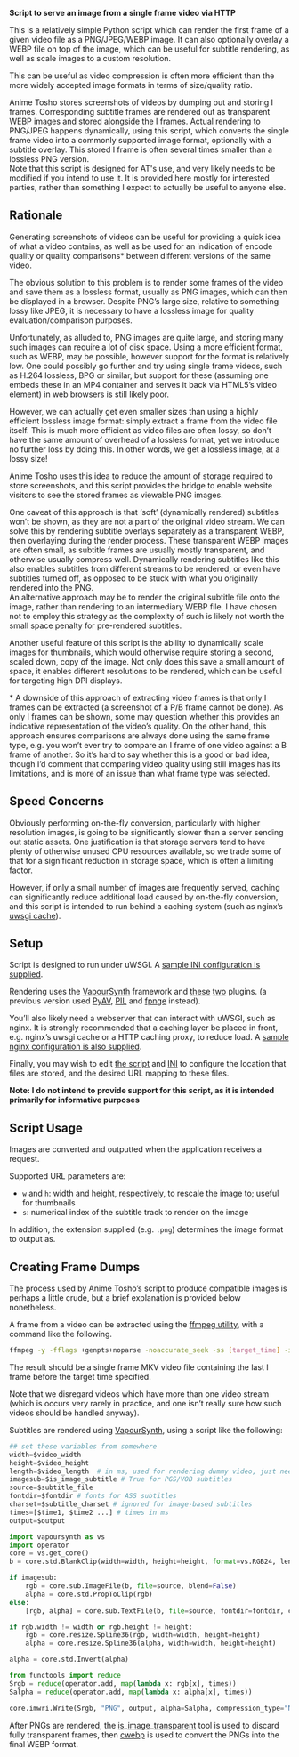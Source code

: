 **Script to serve an image from a single frame video via HTTP**

This is a relatively simple Python script which can render the first frame of a given video file as a PNG/JPEG/WEBP image. It can also optionally overlay a WEBP file on top of the image, which can be useful for subtitle rendering, as well as scale images to a custom resolution.

This can be useful as video compression is often more efficient than the more widely accepted image formats in terms of size/quality ratio.

Anime Tosho stores screenshots of videos by dumping out and storing I frames. Corresponding subtitle frames are rendered out as transparent WEBP images and stored alongside the I frames. Actual rendering to PNG/JPEG happens dynamically, using this script, which converts the single frame video into a commonly supported image format, optionally with a subtitle overlay. This stored I frame is often several times smaller than a lossless PNG version.  
Note that this script is designed for AT's use, and very likely needs to be modified if you intend to use it. It is provided here mostly for interested parties, rather than something I expect to actually be useful to anyone else.

## Rationale

Generating screenshots of videos can be useful for providing a quick idea of what a video contains, as well as be used for an indication of encode quality or quality comparisons\* between different versions of the same video.

The obvious solution to this problem is to render some frames of the video and save them as a lossless format, usually as PNG images, which can then be displayed in a browser. Despite PNG’s large size, relative to something lossy like JPEG, it is necessary to have a lossless image for quality evaluation/comparison purposes.

Unfortunately, as alluded to, PNG images are quite large, and storing many such images can require a lot of disk space. Using a more efficient format, such as WEBP, may be possible, however support for the format is relatively low. One could possibly go further and try using single frame videos, such as H.264 lossless, BPG or similar, but support for these (assuming one embeds these in an MP4 container and serves it back via HTML5’s video element) in web browsers is still likely poor.

However, we can actually get even smaller sizes than using a highly efficient lossless image format: simply extract a frame from the video file itself. This is much more efficient as video files are often lossy, so don’t have the same amount of overhead of a lossless format, yet we introduce no further loss by doing this. In other words, we get a lossless image, at a lossy size!

Anime Tosho uses this idea to reduce the amount of storage required to store screenshots, and this script provides the bridge to enable website visitors to see the stored frames as viewable PNG images.

One caveat of this approach is that ‘soft’ (dynamically rendered) subtitles won’t be shown, as they are not a part of the original video stream. We can solve this by rendering subtitle overlays separately as a transparent WEBP, then overlaying during the render process. These transparent WEBP images are often small, as subtitle frames are usually mostly transparent, and otherwise usually compress well. Dynamically rendering subtitles like this also enables subtitles from different streams to be rendered, or even have subtitles turned off, as opposed to be stuck with what you originally rendered into the PNG.  
An alternative approach may be to render the original subtitle file onto the image, rather than rendering to an intermediary WEBP file. I have chosen not to employ this strategy as the complexity of such is likely not worth the small space penalty for pre-rendered subtitles.

Another useful feature of this script is the ability to dynamically scale images for thumbnails, which would otherwise require storing a second, scaled down, copy of the image. Not only does this save a small amount of space, it enables different resolutions to be rendered, which can be useful for targeting high DPI displays.

\* A downside of this approach of extracting video frames is that only I frames can be extracted (a screenshot of a P/B frame cannot be done). As only I frames can be shown, some may question whether this provides an indicative representation of the video’s quality. On the other hand, this approach ensures comparisons are always done using the same frame type, e.g. you won’t ever try to compare an I frame of one video against a B frame of another. So it’s hard to say whether this is a good or bad idea, though I’d comment that comparing video quality using still images has its limitations, and is more of an issue than what frame type was selected.

## Speed Concerns

Obviously performing on-the-fly conversion, particularly with higher resolution images, is going to be significantly slower than a server sending out static assets. One justification is that storage servers tend to have plenty of otherwise unused CPU resources available, so we trade some of that for a significant reduction in storage space, which is often a limiting factor.

However, if only a small number of images are frequently served, caching can significantly reduce additional load caused by on-the-fly conversion, and this script is intended to run behind a caching system (such as nginx’s [uwsgi cache](http://nginx.org/en/docs/http/ngx_http_uwsgi_module.html#uwsgi_cache)).

## Setup

Script is designed to run under uWSGI. A [sample INI configuration is supplied](sample-uwsgi.ini).

Rendering uses the [VapourSynth](http://www.vapoursynth.com/) framework and [these](https://github.com/animetosho/bestsource) [two](https://github.com/animetosho/vs-encodeframe) plugins.
(a previous version used [PyAV](https://github.com/animetosho/PyAV), [PIL](https://python-pillow.org/) and [fpnge](https://github.com/animetosho/python-fpnge) instead).

You’ll also likely need a webserver that can interact with uWSGI, such as nginx. It is strongly recommended that a caching layer be placed in front, e.g. nginx’s uwsgi cache or a HTTP caching proxy, to reduce load. A [sample nginx configuration is also supplied](sample-nginx.conf).

Finally, you may wish to edit [the script](app.py) and [INI](sample-uwsgi.ini) to configure the location that files are stored, and the desired URL mapping to these files.

**Note: I do not intend to provide support for this script, as it is intended primarily for informative purposes**

## Script Usage

Images are converted and outputted when the application receives a request.

Supported URL parameters are:

* `w` and `h`: width and height, respectively, to rescale the image to; useful for thumbnails
* `s`: numerical index of the subtitle track to render on the image

In addition, the extension supplied (e.g. `.png`) determines the image format to output as.

## Creating Frame Dumps

The process used by Anime Tosho’s script to produce compatible images is perhaps a little crude, but a brief explanation is provided below nonetheless.

A frame from a video can be extracted using the [ffmpeg utility](http://ffmpeg.org/), with a command like the following.

```bash
ffmpeg -y -fflags +genpts+noparse -noaccurate_seek -ss [target_time] -i [input_file] -map_chapters -1 -map_metadata -1 -an -sn -dn -vcodec copy -frames 1 -f matroska [output_file]
```

The result should be a single frame MKV video file containing the last I frame before the target time specified.

Note that we disregard videos which have more than one video stream (which is occurs very rarely in practice, and one isn’t really sure how such videos should be handled anyway).

Subtitles are rendered using [VapourSynth](http://www.vapoursynth.com/), using a script like the following:

```python
## set these variables from somewhere
width=$video_width
height=$video_height
length=$video_length  # in ms, used for rendering dummy video, just needs to be long enough for all subtitle snapshots to be taken
imagesub=$is_image_subtitle # True for PGS/VOB subtitles
source=$subtitle_file
fontdir=$fontdir # fonts for ASS subtitles
charset=$subtitle_charset # ignored for image-based subtitles
times=[$time1, $time2 ...] # times in ms
output=$output

import vapoursynth as vs
import operator
core = vs.get_core()
b = core.std.BlankClip(width=width, height=height, format=vs.RGB24, length=length, fpsnum=1000, fpsden=1)

if imagesub:
    rgb = core.sub.ImageFile(b, file=source, blend=False)
    alpha = core.std.PropToClip(rgb)
else:
    [rgb, alpha] = core.sub.TextFile(b, file=source, fontdir=fontdir, charset=charset, blend=False)

if rgb.width != width or rgb.height != height:
    rgb = core.resize.Spline36(rgb, width=width, height=height)
    alpha = core.resize.Spline36(alpha, width=width, height=height)

alpha = core.std.Invert(alpha)

from functools import reduce
Srgb = reduce(operator.add, map(lambda x: rgb[x], times))
Salpha = reduce(operator.add, map(lambda x: alpha[x], times))

core.imwri.Write(Srgb, "PNG", output, alpha=Salpha, compression_type="None").set_output()
```

After PNGs are rendered, the [is\_image\_transparent](https://github.com/animetosho/is_image_transparent) tool is used to discard fully transparent frames, then [cwebp](https://developers.google.com/speed/webp/docs/cwebp) is used to convert the PNGs into the final WEBP format.

